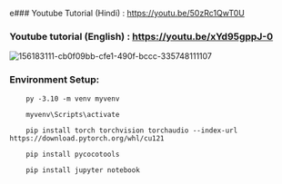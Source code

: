 e### Youtube Tutorial (Hindi) : https://youtu.be/50zRc1QwT0U

### Youtube tutorial (English) : https://youtu.be/xYd95gppJ-0

![156183111-cb0f09bb-cfe1-490f-bccc-335748111107](https://github.com/user-attachments/assets/955fec90-bb22-40ec-bc87-64891876746d)


### Environment Setup:
        
        py -3.10 -m venv myvenv
        
        myvenv\Scripts\activate    
        
        pip install torch torchvision torchaudio --index-url https://download.pytorch.org/whl/cu121
        
        pip install pycocotools
        
        pip install jupyter notebook
